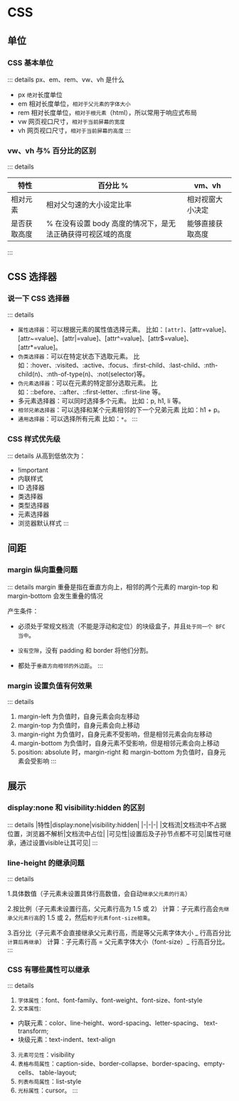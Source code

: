 # CSS

## 单位

### CSS 基本单位

::: details px、em、rem、vw、vh 是什么

- px `绝对`长度单位
- em 相对长度单位，`相对于父元素的字体大小`
- rem 相对长度单位，`相对于根元素`（html），所以常用于响应式布局
- vw 网页视口尺寸，`相对于当前屏幕的宽度`
- vh 网页视口尺寸，`相对于当前屏幕的高度`
  :::

### vw、vh 与% 百分比的区别

::: details

|特性|百分比 %|vm、vh|
|-|-|-|
|相对元素|相对父匀速的大小设定比率|相对视窗大小决定|
|是否获取高度|% 在没有设置 body 高度的情况下，是无法正确获得可视区域的高度|能够直接获取高度|
  :::

## CSS 选择器

### 说一下 CSS 选择器

::: details

- `属性选择器`：可以根据元素的属性值选择元素。
  比如：`[attr]`、[attr=value]、[attr~=value]、[attr|=value]、[attr^=value]、[attr$=value]、[attr*=value]。
- `伪类选择器`：可以在特定状态下选取元素。
  比如：:hover、:visited、:active、:focus、:first-child、:last-child、:nth-child(n)、:nth-of-type(n)、:not(selector)等。
- `伪元素选择器`：可以在元素的特定部分选取元素。
  比如：::before、::after、::first-letter、::first-line 等。
- 多元素选择器：可以同时选择多个元素。
  比如：p, h1, li 等。
- `相邻兄弟选择器`：可以选择和某个元素相邻的下一个兄弟元素
  比如：h1 + p。
- `通用选择器`：可以选择所有元素
  比如：`*`。
  :::

### CSS 样式优先级

::: details 从高到低依次为：

- !important
- 内联样式
- ID 选择器
- 类选择器
- 类型选择器
- 元素选择器
- 浏览器默认样式
  :::
  
## 间距

### margin 纵向重叠问题

::: details
margin 重叠是指在垂直方向上，相邻的两个元素的 margin-top 和 margin-bottom 会发生重叠的情况

产生条件：

- 必须处于常规文档流（不能是浮动和定位）的块级盒子，并且`处于同一个 BFC 当中`。

- `没有空隙`，没有 padding 和 border 将他们分割。

- 都处于`垂直方向相邻的外边距`。
  :::

### margin 设置负值有何效果

::: details

1. margin-left 为负值时，自身元素会向左移动
2. margin-top 为负值时，自身元素会向上移动
3. margin-right 为负值时，自身元素不受影响，但是相邻元素会向左移动
4. margin-bottom 为负值时，自身元素不受影响，但是相邻元素会向上移动
5. position: absolute 时，margin-right 和 margin-bottom 为负值时，自身元素会受影响
   :::


## 展示

### display:none 和 visibility:hidden 的区别

::: details
|特性|display:none|visibility:hidden|
|-|-|-|
|文档流|文档流中不占据位置，浏览器不解析|文档流中占位|
|可见性|设置后及子孙节点都不可见|属性可继承，通过设置visible让其可见|
  :::

### line-height 的继承问题

::: details

1.具体数值（子元素未设置具体行高数值，会自动`继承父元素的行高`）

2.按比例（子元素未设置行高，父元素行高为 1.5 或 2）
计算：子元素行高会`先继承父元素行高`的 1.5 或 2，然后`和子元素font-size相乘`。

3.百分比（子元素不会直接继承父元素行高，而是等父元素字体大小 _ 行高百分比`计算后再继承`）
计算：子元素行高 = 父元素字体大小（font-size）_ 行高百分比。
:::

### CSS 有哪些属性可以继承

::: details

1. `字体属性`：font、font-family、font-weight、font-size、font-style
2. `文本属性`:

- 内联元素：color、line-height、word-spacing、letter-spacing、 text-transform;
- 块级元素：text-indent、text-align

3. `元素可见性`：visibility
4. `表格布局属性`：caption-side、border-collapse、border-spacing、empty-cells、 table-layout;
5. `列表布局属性`：list-style
6. `光标属性`：cursor。
   :::
